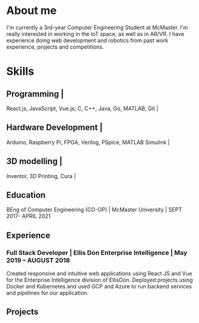 # About me
I'm currently a 3rd-year Computer Engineering Student at McMaster. I'm really interested in working in the IoT space, as well as in AR/VR. I have experience doing web development and robotics from past work experience, projects and competitions. 
 

# Skills
Programming |
------------
React.js, JavaScript, Vue.js; C, C++, Java, Go, MATLAB, Git |

Hardware Development |
------------
Arduino, Raspberry Pi, FPGA, Verilog, PSpice, MATLAB Simulink |

3D modelling |
------------
Inventor, 3D Printing, Cura  |

## Education
BEng of Computer Engineering (CO-OP) | McMaster University | SEPT 2017- APRIL 2021

## Experience

### Full Stack Developer | Ellis Don Enterprise Intelligence		   | May 2019 – AUGUST 2018
Created responsive and intuitive web applications using React JS and Vue for the Enterprise Intelligence division of EllisDon. Deployed projects using Docker and Kubernetes and used GCP and Azure to run backend services and pipelines for our application.

## Projects


